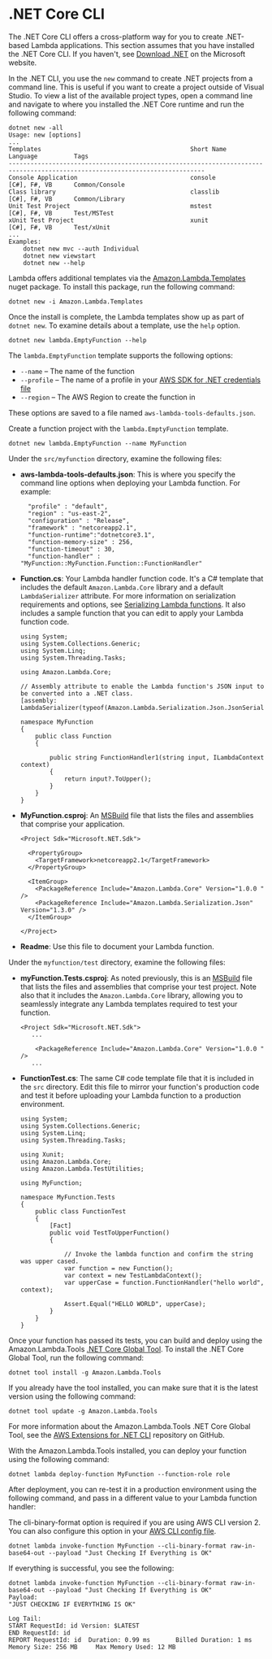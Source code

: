 # \.NET Core CLI<a name="csharp-package-cli"></a>

The \.NET Core CLI offers a cross\-platform way for you to create \.NET\-based Lambda applications\. This section assumes that you have installed the \.NET Core CLI\. If you haven't, see [Download \.NET](https://dotnet.microsoft.com/download) on the Microsoft website\.

In the \.NET CLI, you use the `new` command to create \.NET projects from a command line\. This is useful if you want to create a project outside of Visual Studio\. To view a list of the available project types, open a command line and navigate to where you installed the \.NET Core runtime and run the following command:

```
dotnet new -all
Usage: new [options]
...
Templates                                         Short Name         Language          Tags                             
----------------------------------------------------------------------------------------------------------------------------
Console Application                               console            [C#], F#, VB      Common/Console                   
Class library                                     classlib           [C#], F#, VB      Common/Library                   
Unit Test Project                                 mstest             [C#], F#, VB      Test/MSTest                      
xUnit Test Project                                xunit              [C#], F#, VB      Test/xUnit                       
...
Examples:
    dotnet new mvc --auth Individual
    dotnet new viewstart
    dotnet new --help
```

Lambda offers additional templates via the [Amazon\.Lambda\.Templates](https://www.nuget.org/packages/Amazon.Lambda.Templates) nuget package\. To install this package, run the following command:

```
dotnet new -i Amazon.Lambda.Templates
```

Once the install is complete, the Lambda templates show up as part of `dotnet new`\. To examine details about a template, use the `help` option\.

```
dotnet new lambda.EmptyFunction --help
```

The `lambda.EmptyFunction` template supports the following options:
+ `--name` – The name of the function
+ `--profile` – The name of a profile in your [AWS SDK for \.NET credentials file](https://docs.aws.amazon.com/sdk-for-net/v3/developer-guide/net-dg-config-creds.html)
+ `--region` – The AWS Region to create the function in

These options are saved to a file named `aws-lambda-tools-defaults.json`\.

Create a function project with the `lambda.EmptyFunction` template\.

```
dotnet new lambda.EmptyFunction --name MyFunction
```

Under the `src/myfunction` directory, examine the following files:
+ **aws\-lambda\-tools\-defaults\.json**: This is where you specify the command line options when deploying your Lambda function\. For example:

  ```
    "profile" : "default",
    "region" : "us-east-2",
    "configuration" : "Release",
    "framework" : "netcoreapp2.1",
    "function-runtime":"dotnetcore3.1",
    "function-memory-size" : 256,
    "function-timeout" : 30,
    "function-handler" : "MyFunction::MyFunction.Function::FunctionHandler"
  ```
+ **Function\.cs**: Your Lambda handler function code\. It's a C\# template that includes the default `Amazon.Lambda.Core` library and a default `LambdaSerializer` attribute\. For more information on serialization requirements and options, see [Serializing Lambda functions](csharp-handler.md#csharp-handler-serializer)\. It also includes a sample function that you can edit to apply your Lambda function code\.

  ```
  using System;
  using System.Collections.Generic;
  using System.Linq;
  using System.Threading.Tasks;
  
  using Amazon.Lambda.Core;
  
  // Assembly attribute to enable the Lambda function's JSON input to be converted into a .NET class.
  [assembly: LambdaSerializer(typeof(Amazon.Lambda.Serialization.Json.JsonSerializer))]
  
  namespace MyFunction
  {
      public class Function
      {      
        
          public string FunctionHandler1(string input, ILambdaContext context)
          {
              return input?.ToUpper();
          }
      }
  }
  ```
+ **MyFunction\.csproj**: An [MSBuild](https://msdn.microsoft.com/en-us/library/dd393574.aspx) file that lists the files and assemblies that comprise your application\.

  ```
  <Project Sdk="Microsoft.NET.Sdk">
  
    <PropertyGroup>
      <TargetFramework>netcoreapp2.1</TargetFramework>
    </PropertyGroup>
  
    <ItemGroup>
      <PackageReference Include="Amazon.Lambda.Core" Version="1.0.0 " />
      <PackageReference Include="Amazon.Lambda.Serialization.Json" Version="1.3.0" />
    </ItemGroup>
  
  </Project>
  ```
+ **Readme**: Use this file to document your Lambda function\.

Under the `myfunction/test` directory, examine the following files:
+ **myFunction\.Tests\.csproj**: As noted previously, this is an [MSBuild](https://msdn.microsoft.com/en-us/library/dd393574.aspx) file that lists the files and assemblies that comprise your test project\. Note also that it includes the `Amazon.Lambda.Core` library, allowing you to seamlessly integrate any Lambda templates required to test your function\.

  ```
  <Project Sdk="Microsoft.NET.Sdk">
     ... 
  
      <PackageReference Include="Amazon.Lambda.Core" Version="1.0.0 " />
     ...
  ```
+ **FunctionTest\.cs**: The same C\# code template file that it is included in the `src` directory\. Edit this file to mirror your function's production code and test it before uploading your Lambda function to a production environment\.

  ```
  using System;
  using System.Collections.Generic;
  using System.Linq;
  using System.Threading.Tasks;
  
  using Xunit;
  using Amazon.Lambda.Core;
  using Amazon.Lambda.TestUtilities;
  
  using MyFunction;
  
  namespace MyFunction.Tests
  {
      public class FunctionTest
      {
          [Fact]
          public void TestToUpperFunction()
          {
  
              // Invoke the lambda function and confirm the string was upper cased.
              var function = new Function();
              var context = new TestLambdaContext();
              var upperCase = function.FunctionHandler("hello world", context);
  
              Assert.Equal("HELLO WORLD", upperCase);
          }
      }
  }
  ```

Once your function has passed its tests, you can build and deploy using the Amazon\.Lambda\.Tools [\.NET Core Global Tool](http://aws.amazon.com/blogs/developer/net-core-global-tools-for-aws/)\. To install the \.NET Core Global Tool, run the following command:

```
dotnet tool install -g Amazon.Lambda.Tools
```

If you already have the tool installed, you can make sure that it is the latest version using the following command:

```
dotnet tool update -g Amazon.Lambda.Tools
```

For more information about the Amazon\.Lambda\.Tools \.NET Core Global Tool, see the [AWS Extensions for \.NET CLI](https://github.com/aws/aws-extensions-for-dotnet-cli) repository on GitHub\.

With the Amazon\.Lambda\.Tools installed, you can deploy your function using the following command:

```
dotnet lambda deploy-function MyFunction --function-role role
```

After deployment, you can re\-test it in a production environment using the following command, and pass in a different value to your Lambda function handler:

The cli\-binary\-format option is required if you are using AWS CLI version 2\. You can also configure this option in your [ AWS CLI config file](https://docs.aws.amazon.com/cli/latest/userguide/cliv2-migration.html#cliv2-migration-binaryparam)\.

```
dotnet lambda invoke-function MyFunction --cli-binary-format raw-in-base64-out --payload "Just Checking If Everything is OK"
```

If everything is successful, you see the following:

```
dotnet lambda invoke-function MyFunction --cli-binary-format raw-in-base64-out --payload "Just Checking If Everything is OK"
Payload:
"JUST CHECKING IF EVERYTHING IS OK"

Log Tail:
START RequestId: id Version: $LATEST
END RequestId: id
REPORT RequestId: id  Duration: 0.99 ms       Billed Duration: 1 ms         Memory Size: 256 MB     Max Memory Used: 12 MB
```